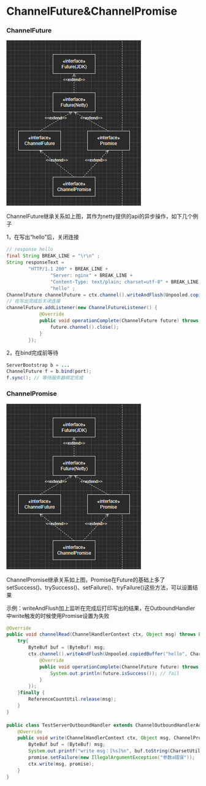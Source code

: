 # ChannelFuture\&ChannelPromise

### ChannelFuture

![](<../.gitbook/assets/image (23).png>)

ChannelFuture继承关系如上图，其作为netty提供的api的异步操作，如下几个例子

1，在写出“hello”后，关闭连接

```java
// response hello
final String BREAK_LINE = "\r\n" ;
String responseText =
        "HTTP/1.1 200" + BREAK_LINE +
                "Server: nginx" + BREAK_LINE +
                "Content-Type: text/plain; charset=utf-8" + BREAK_LINE + BREAK_LINE +
                "hello" ;
ChannelFuture channelFuture = ctx.channel().writeAndFlush(Unpooled.copiedBuffer(responseText, CharsetUtil.UTF_8));
// 在写出完成后关闭连接
channelFuture.addListener(new ChannelFutureListener() {
            @Override
            public void operationComplete(ChannelFuture future) throws Exception {
                future.channel().close();
            }
        });

```

2，在bind完成前等待

```java
ServerBootstrap b = ...
ChannelFuture f = b.bind(port);
f.sync(); // 等待服务器绑定完成
```

### ChannelPromise

![](<../.gitbook/assets/image (30).png>)

ChannelPromise继承关系如上图，Promise在Future的基础上多了setSuccess()、trySuccess()、setFailure()、tryFailure()这些方法，可以设置结果

示例：writeAndFlush加上监听在完成后打印写出的结果，在OutboundHandler中write触发的时候使用Promise设置为失败

```java
@Override
public void channelRead(ChannelHandlerContext ctx, Object msg) throws Exception {
    try{
        ByteBuf buf = (ByteBuf) msg;
        ctx.channel().writeAndFlush(Unpooled.copiedBuffer("hello", CharsetUtil.UTF_8)).addListener(new ChannelFutureListener() {
            @Override
            public void operationComplete(ChannelFuture future) throws Exception {
                System.out.println(future.isSuccess()); // fail
            }
        });
    }finally {
        ReferenceCountUtil.release(msg);
    }
}

public class TestServerOutboundHandler extends ChannelOutboundHandlerAdapter {
    @Override
    public void write(ChannelHandlerContext ctx, Object msg, ChannelPromise promise) throws Exception {
        ByteBuf buf = (ByteBuf) msg;
        System.out.printf("write msg：[%s]%n", buf.toString(CharsetUtil.UTF_8));
        promise.setFailure(new IllegalArgumentException("参数a错误"));
        ctx.write(msg, promise);
    }
}
```

